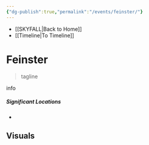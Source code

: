 ```yaml
---
{"dg-publish":true,"permalink":"/events/feinster/"}
---
```


- [[SKYFALL\|Back to Home]]
- [[Timeline\|To Timeline]]

# Feinster
>tagline

info

##### Significant Locations
- 

## Visuals
